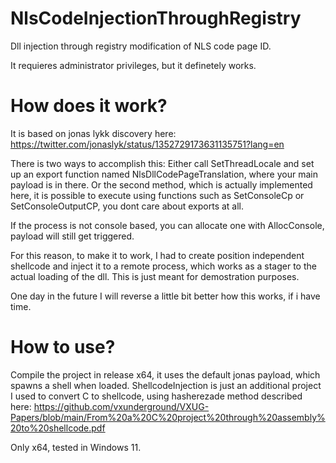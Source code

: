 # NlsCodeInjectionThroughRegistry
Dll injection through registry modification of NLS code page ID.

It requieres administrator privileges, but it definetely works.
 
# How does it work?
It is based on jonas lykk discovery here: https://twitter.com/jonaslyk/status/1352729173631135751?lang=en

There is two ways to accomplish this: 
Either call SetThreadLocale and set up an export function named NlsDllCodePageTranslation, where your main payload is in there.
Or the second method, which is actually implemented here, it is possible to execute using functions such as SetConsoleCp  or SetConsoleOutputCP, you dont care about exports at all.

If the process is not console based, you can allocate one with AllocConsole, payload will still get triggered.

For this reason, to make it to work, I had to create position independent shellcode and inject it to a remote process, which works as a stager to the actual loading of the dll.
This is just meant for demostration purposes.

One day in the future I will reverse a little bit better how this works, if i have time.

# How to use?
Compile the project in release x64, it uses the default jonas payload, which spawns a shell when loaded.
ShellcodeInjection is just an additional project I used to convert C to shellcode, using hasherezade method described here:
https://github.com/vxunderground/VXUG-Papers/blob/main/From%20a%20C%20project%20through%20assembly%20to%20shellcode.pdf

Only x64, tested in Windows 11.
